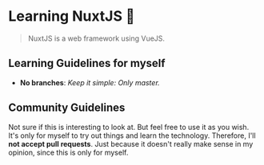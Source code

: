 # Learning NuxtJS 🎉

> NuxtJS is a web framework using VueJS.

## Learning Guidelines for myself

- **No branches**: _Keep it simple: Only master._

## Community Guidelines

Not sure if this is interesting to look at. But feel free to use it as you wish.
It's only for myself to try out things and learn the technology. Therefore, I'll
**not accept pull requests**. Just because it doesn't really make sense in my
opinion, since this is only for myself.
